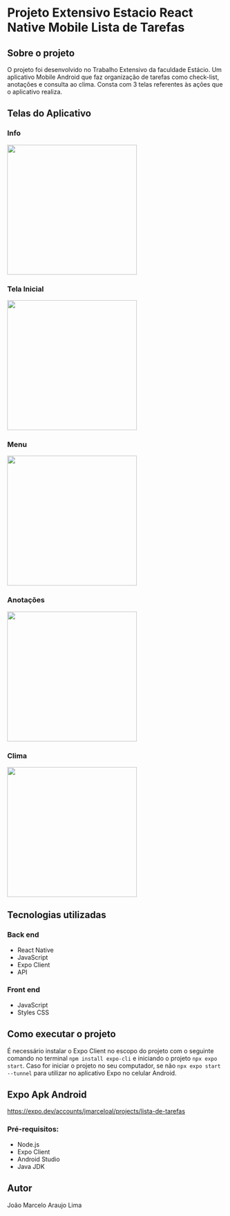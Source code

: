 # Projeto Extensivo Estacio React Native Mobile Lista de Tarefas

## Sobre o projeto
O projeto foi desenvolvido no Trabalho Extensivo da faculdade Estácio.
Um aplicativo Mobile Android que faz organização de tarefas como check-list, anotações e consulta ao clima. Consta com 3 telas referentes às ações que o aplicativo realiza.

## Telas do Aplicativo

### Info
<img src="https://github.com/JMarceloAL/Projeto-Mobile-Lista-de-Tarefas-/blob/main/assets/Info.png" width="300">

### Tela Inicial
<img src="https://github.com/JMarceloAL/Projeto-Mobile-Lista-de-Tarefas-/blob/main/assets/Tarefas.png" width="300">

### Menu 
<img src="https://github.com/JMarceloAL/Projeto-Mobile-Lista-de-Tarefas-/blob/main/assets/Menu.png" width="300">

### Anotações
<img src="https://github.com/JMarceloAL/Projeto-Mobile-Lista-de-Tarefas-/blob/main/assets/Anotacao.png" width="300">

### Clima
<img src="https://github.com/JMarceloAL/Projeto-Mobile-Lista-de-Tarefas-/blob/main/assets/Clima.png" width="300">

## Tecnologias utilizadas

### Back end
- React Native
- JavaScript
- Expo Client
- API

### Front end
- JavaScript
- Styles CSS

## Como executar o projeto
É necessário instalar o Expo Client no escopo do projeto com o seguinte comando no terminal `npm install expo-cli` e iniciando o projeto `npx expo start`. Caso for iniciar o projeto no seu computador, se não `npx expo start --tunnel` para utilizar no aplicativo Expo no celular Android.

## Expo Apk Android

https://expo.dev/accounts/jmarceloal/projects/lista-de-tarefas

### Pré-requisitos: 
- Node.js
- Expo Client
- Android Studio
- Java JDK

## Autor
João Marcelo Araujo Lima
